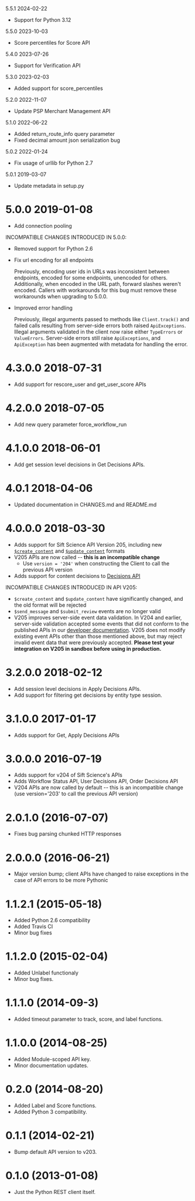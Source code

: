 5.5.1 2024-02-22
- Support for Python 3.12

5.5.0 2023-10-03
- Score percentiles for Score API

5.4.0 2023-07-26
- Support for Verification API

5.3.0 2023-02-03
- Added support for score_percentiles

5.2.0 2022-11-07
- Update  PSP Merchant Management API

5.1.0 2022-06-22
- Added return_route_info query parameter 
- Fixed decimal amount json serialization bug 

5.0.2 2022-01-24
- Fix usage of urllib for Python 2.7

5.0.1 2019-03-07
- Update metadata in setup.py

5.0.0 2019-01-08
================
- Add connection pooling

INCOMPATIBLE CHANGES INTRODUCED IN 5.0.0:

- Removed support for Python 2.6

- Fix url encoding for all endpoints

  Previously, encoding user ids in URLs was inconsistent between endpoints, encoded for some
  endpoints, unencoded for others. Additionally, when encoded in the URL path, forward slashes
  weren't encoded. Callers with workarounds for this bug must remove these workarounds when
  upgrading to 5.0.0.

- Improved error handling

  Previously, illegal arguments passed to methods like `Client.track()` and failed calls resulting
  from server-side errors both raised `ApiExceptions`. Illegal arguments validated in the client
  now raise either `TypeErrors` or `ValueErrors`. Server-side errors still raise `ApiExceptions`,
  and `ApiException` has been augmented with metadata for handling the error.

4.3.0.0 2018-07-31
==================
-   Add support for rescore_user and get_user_score APIs

4.2.0.0 2018-07-05
==================
-   Add new query parameter force_workflow_run

4.1.0.0 2018-06-01
==================

-   Add get session level decisions in Get Decisions APIs.

4.0.1 2018-04-06
==================

- Updated documentation in CHANGES.md and README.md

4.0.0.0 2018-03-30
==================

- Adds support for Sift Science API Version 205, including new [`$create_content`](https://siftscience.com/developers/docs/curl/events-api/reserved-events/create-content) and [`$update_content`](https://siftscience.com/developers/docs/curl/events-api/reserved-events/update-content) formats
- V205 APIs are now called -- **this is an incompatible change**
   - Use `version = '204'` when constructing the Client to call the previous API version
- Adds support for content decisions to [Decisions API](https://siftscience.com/developers/docs/curl/decisions-api)


INCOMPATIBLE CHANGES INTRODUCED IN API V205:
- `$create_content` and `$update_content` have significantly changed, and the old format will be rejected
- `$send_message` and `$submit_review` events are no longer valid
- V205 improves server-side event data validation. In V204 and earlier, server-side validation accepted some events that did not conform to the published APIs in our [developer documentation](https://siftscience.com/developers/docs/curl/events-api). V205 does not modify existing event APIs other than those mentioned above, but may reject invalid event data that were previously accepted. **Please test your integration on V205 in sandbox before using in production.**

3.2.0.0 2018-02-12
==================

-   Add session level decisions in Apply Decisions APIs.
-   Add support for filtering get decisions by entity type session.

3.1.0.0 2017-01-17
==================

-   Adds support for Get, Apply Decisions APIs

3.0.0.0 2016-07-19
==================

-   Adds support for v204 of Sift Science's APIs
-   Adds Workflow Status API, User Decisions API, Order Decisions API
-   V204 APIs are now called by default -- this is an incompatible change
    (use version='203' to call the previous API version)

2.0.1.0 (2016-07-07)
====================

-   Fixes bug parsing chunked HTTP responses

2.0.0.0 (2016-06-21)
====================

-   Major version bump; client APIs have changed to raise exceptions
    in the case of API errors to be more Pythonic

1.1.2.1 (2015-05-18)
====================

-   Added Python 2.6 compatibility
-   Added Travis CI
-   Minor bug fixes

1.1.2.0 (2015-02-04)
====================

-   Added Unlabel functionaly
-   Minor bug fixes.

1.1.1.0 (2014-09-3)
===================

-   Added timeout parameter to track, score, and label functions.

1.1.0.0 (2014-08-25)
====================

-   Added Module-scoped API key.
-   Minor documentation updates.

0.2.0 (2014-08-20)
==================

-   Added Label and Score functions.
-   Added Python 3 compatibility.

0.1.1 (2014-02-21)
==================

-   Bump default API version to v203.

0.1.0 (2013-01-08)
==================

-   Just the Python REST client itself.
